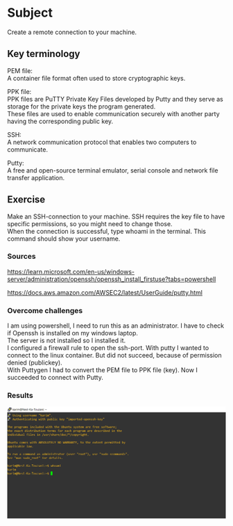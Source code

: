 # Subject  
Create a remote connection to your machine.  

## Key terminology
PEM file:  
A container file format often used to store cryptographic keys.  

PPK file:    
PPK files are PuTTY Private Key Files developed by Putty and they serve as storage for the private keys the program generated.  
These files are used to enable communication securely with another party having the corresponding public key.  

SSH:  
A network communication protocol that enables two computers to communicate.  

Putty:  
A free and open-source terminal emulator, serial console and network file transfer application.

## Exercise  
Make an SSH-connection to your machine. SSH requires the key file to have specific permissions, so you might need to change those.  
When the connection is successful, type whoami in the terminal. This command should show your username.

### Sources
https://learn.microsoft.com/en-us/windows-server/administration/openssh/openssh_install_firstuse?tabs=powershell  

https://docs.aws.amazon.com/AWSEC2/latest/UserGuide/putty.html  

### Overcome challenges  
I am using powershell, I need to run this as an administrator. I have to check if Openssh is installed on my windows laptop.  
The server is not installed so I installed it.  
I configured a firewall rule to open the ssh-port.
With putty I wanted to connect to the linux container. But did not succeed, because of permission denied (publickey).  
With Puttygen I had to convert the PEM file to PPK file (key). Now I succeeded to connect with Putty.


### Results  
![screenshot of exercise succes](https://raw.githubusercontent.com/Techgrounds-Cloud-9/cloud-9-karimtouzani24/main/00_includes/linux1_exercise1.png)